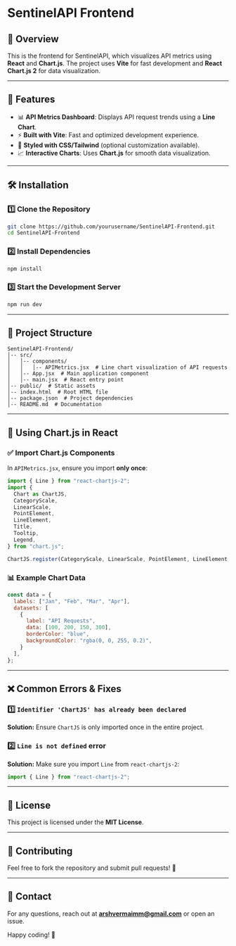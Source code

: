 # SentinelAPI Frontend

## 📌 Overview
This is the frontend for SentinelAPI, which visualizes API metrics using **React** and **Chart.js**. The project uses **Vite** for fast development and **React Chart.js 2** for data visualization.

---

## 🚀 Features
- 📊 **API Metrics Dashboard**: Displays API request trends using a **Line Chart**.
- ⚡ **Built with Vite**: Fast and optimized development experience.
- 🎨 **Styled with CSS/Tailwind** (optional customization available).
- 📈 **Interactive Charts**: Uses **Chart.js** for smooth data visualization.

---

## 🛠️ Installation

### 1️⃣ Clone the Repository
```bash
git clone https://github.com/yourusername/SentinelAPI-Frontend.git
cd SentinelAPI-Frontend
```

### 2️⃣ Install Dependencies
```bash
npm install
```

### 3️⃣ Start the Development Server
```bash
npm run dev
```

---

## 📁 Project Structure
```
SentinelAPI-Frontend/
│-- src/
│   │-- components/
│   │   │-- APIMetrics.jsx  # Line chart visualization of API requests
│   │-- App.jsx  # Main application component
│   │-- main.jsx  # React entry point
│-- public/  # Static assets
│-- index.html  # Root HTML file
│-- package.json  # Project dependencies
│-- README.md  # Documentation
```

---

## 🎨 Using Chart.js in React

### ✅ Import Chart.js Components
In `APIMetrics.jsx`, ensure you import **only once**:
```jsx
import { Line } from "react-chartjs-2";
import {
  Chart as ChartJS,
  CategoryScale,
  LinearScale,
  PointElement,
  LineElement,
  Title,
  Tooltip,
  Legend,
} from "chart.js";

ChartJS.register(CategoryScale, LinearScale, PointElement, LineElement, Title, Tooltip, Legend);
```

### 📊 Example Chart Data
```jsx
const data = {
  labels: ["Jan", "Feb", "Mar", "Apr"],
  datasets: [
    {
      label: "API Requests",
      data: [100, 200, 150, 300],
      borderColor: "blue",
      backgroundColor: "rgba(0, 0, 255, 0.2)",
    }
  ],
};
```

---

## ❌ Common Errors & Fixes

### 1️⃣ **`Identifier 'ChartJS' has already been declared`**
**Solution:** Ensure `ChartJS` is only imported once in the entire project.

### 2️⃣ **`Line is not defined` error**
**Solution:** Make sure you import `Line` from `react-chartjs-2`:
```jsx
import { Line } from "react-chartjs-2";
```

---

## 📜 License
This project is licensed under the **MIT License**.

---

## 🤝 Contributing
Feel free to fork the repository and submit pull requests! 🚀

---

## 📧 Contact
For any questions, reach out at **arshvermaimm@gmail.com** or open an issue.

Happy coding! 🎉

